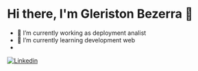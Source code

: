 # Hi there, I'm Gleriston Bezerra 👋

- 🔭 I’m currently working as deployment analist
- 🌱 I’m currently learning development web
- 


[![Linkedin](https://img.shields.io/badge/-Linkedin-0d0d0d?style=flat&labelcolor=0d0d0d&logo=linkedIn&color=blue)](https://www.linkedin.com/in/gleriston-bezerra-186bb8131/)


